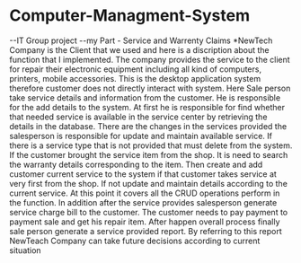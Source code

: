 # Computer-Managment-System
--IT Group project 
--my Part - Service and Warrenty Claims
*NewTech Company is the Client that we used and here is a discription about the function that I implemented. 
The company provides the service to the client for repair their electronic equipment including all kind of computers, 
printers, mobile accessories. This is the desktop application system therefore customer does not directly 
interact with system. Here Sale person take service details and information from the customer. 
He is responsible for the add details to the system. At first he is responsible for find whether that needed 
service is available in the service center by retrieving the details in the database. There are the changes in the
services provided the salesperson is responsible for update and maintain available service. If there is a service
type that is not provided that must delete from the system. If the customer brought the service item from the 
shop. It is need to search the warranty details corresponding to the item. Then create and add customer 
current service to the system if that customer takes service at very first from the shop. If not update and 
maintain details according to the current service. At this point it covers all the CRUD operations perform in the 
function. 
In addition after the service provides salesperson generate service charge bill to the customer. The customer 
needs to pay payment to payment sale and get his repair item. After happen overall process finally sale person 
generate a service provided report. By referring to this report NewTeach Company can take future decisions 
according to current situation
